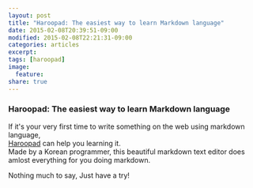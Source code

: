 ```yaml
---
layout: post
title: "Haroopad: The easiest way to learn Markdown language"
date: 2015-02-08T20:39:51-09:00
modified: 2015-02-08T22:21:31-09:00
categories: articles
excerpt:
tags: [haroopad]
image:
  feature:
share: true
---
```


### Haroopad: The easiest way to learn Markdown language

If it's your very first time to write something on the web using markdown language,  
[Haroopad](http://pad.haroopress.com/) can help you learning it.  
Made by a Korean programmer, this beautiful markdown text editor does amlost everything for you doing markdown.

Nothing much to say, Just have a try!

